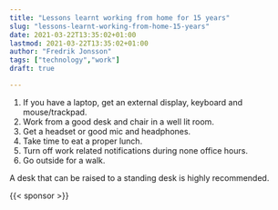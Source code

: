 ```yaml
---
title: "Lessons learnt working from home for 15 years"
slug: "lessons-learnt-working-from-home-15-years"
date: 2021-03-22T13:35:02+01:00
lastmod: 2021-03-22T13:35:02+01:00
author: "Fredrik Jonsson"
tags: ["technology","work"]
draft: true

---
```


1. If you have a laptop, get an external display, keyboard and mouse/trackpad.
2. Work from a good desk and chair in a well lit room.
3. Get a headset or good mic and headphones.
4. Take time to eat a proper lunch.
5. Turn off work related notifications during none office hours.
6. Go outside for a walk.




 A desk that can be raised to a standing desk is highly recommended.
 
 
 {{< sponsor >}}